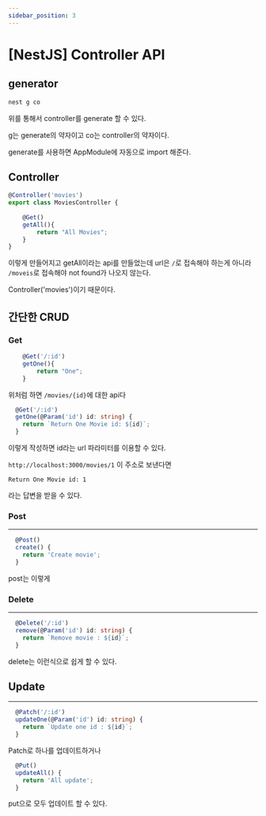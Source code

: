 ```yaml
---
sidebar_position: 3
---
```


# [NestJS] Controller API

## generator

```bash
nest g co
```

위를 통해서 controller를 generate 할 수 있다.

g는 generate의 약자이고 co는 controller의 약자이다.

generate를 사용하면 AppModule에 자동으로 import 해준다.

## Controller

```typescript
@Controller('movies')
export class MoviesController {
    
    @Get()
    getAll(){
        return "All Movies";
    }
}
```

이렇게 만들어지고 getAll이라는 api를 만들었는데 url은 `/`로 접속해야 하는게 아니라 `/moveis`로 접속해야 not found가 나오지 않는다.

Controller('movies')이기 때문이다.

## 간단한 CRUD

### Get

```typescript
    @Get('/:id')
    getOne(){
        return "One";
    }
```

위처럼 하면 `/movies/{id}`에 대한 api다


```typescript
  @Get('/:id')
  getOne(@Param('id') id: string) {
    return `Return One Movie id: ${id}`;
  }
```

이렇게 작성하면 id라는 url 파라미터를 이용할 수 있다.

`http://localhost:3000/movies/1`  이 주소로 보낸다면 

```
Return One Movie id: 1
```

라는 답변을 받을 수 있다.


### Post
---

```typescript
  @Post()
  create() {
    return 'Create movie';
  }
```

post는 이렇게


### Delete
---

```typescript
  @Delete('/:id')
  remove(@Param('id') id: string) {
    return `Remove movie : ${id}`;
  }
```


delete는 이런식으로 쉽게 할 수 있다.

## Update
---

```typescript
  @Patch('/:id')
  updateOne(@Param('id') id: string) {
    return `Update one id : ${id}`;
  }
```

Patch로 하나를 업데이트하거나

```typescript
  @Put()
  updateAll() {
    return 'All update';
  }
```

put으로 모두 업데이트 할 수 있다.